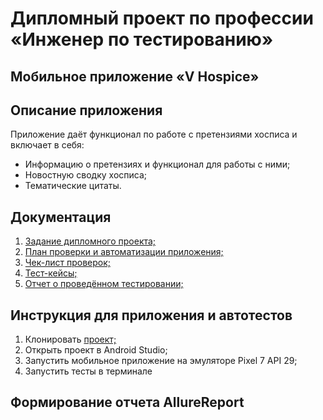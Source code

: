 # Дипломный проект по профессии «Инженер по тестированию»

## Мобильное приложение «V Hospice»

## Описание приложения

Приложение даёт функционал по работе с претензиями хосписа и включает в себя:

- Информацию о претензиях и функционал для работы с ними;
- Новостную сводку хосписа;
- Тематические цитаты.

## Документация

1. [Задание дипломного проекта;](https://github.com/netology-code/qamid-diplom)
2. [План проверки и автоматизации приложения;]()
3. [Чек-лист проверок;]()
4. [Тест-кейсы;]()
5. [Отчет о проведённом тестировании;]()

## Инструкция для приложения и автотестов

1. Клонировать [проект;](https://github.com/TIgorT/QADiplomVH)
2. Открыть проект в Android Studio;
3. Запустить мобильное приложение на эмуляторе Pixel 7 API 29;
4. Запустить тесты в терминале

## Формирование отчета AllureReport

